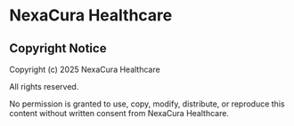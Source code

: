 # NexaCura Healthcare

## Copyright Notice
Copyright (c) 2025 NexaCura Healthcare

All rights reserved. 

No permission is granted to use, copy, modify, distribute, or reproduce this content without written consent from NexaCura Healthcare.
